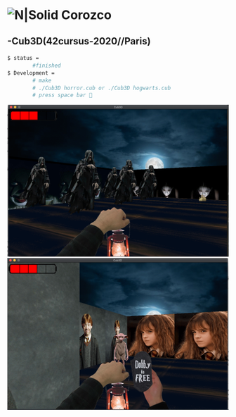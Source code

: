 # ![N|Solid](https://i.ibb.co/vsr6w99/original.png) Corozco
## -Cub3D(42cursus-2020//Paris)

```sh
$ status =
    	#finished
$ Development =
        # make
        # ./Cub3D horror.cub or ./Cub3D hogwarts.cub
        # press space bar 👊
```

![render2](images/imagen2.png)
![render3](images/imagen3.png)
